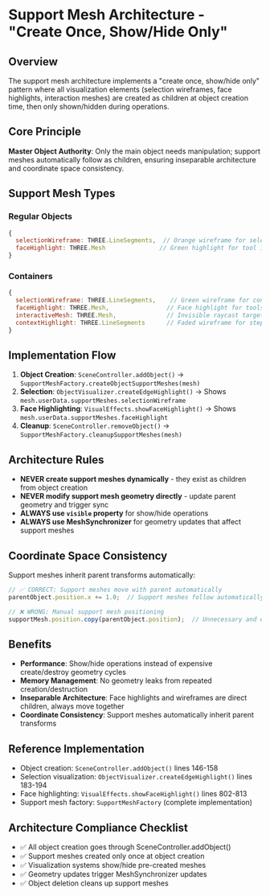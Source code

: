 # Support Mesh Architecture - "Create Once, Show/Hide Only"

## Overview

The support mesh architecture implements a "create once, show/hide only" pattern where all visualization elements (selection wireframes, face highlights, interaction meshes) are created as children at object creation time, then only shown/hidden during operations.

## Core Principle

**Master Object Authority**: Only the main object needs manipulation; support meshes automatically follow as children, ensuring inseparable architecture and coordinate space consistency.

## Support Mesh Types

### Regular Objects
```javascript
{
  selectionWireframe: THREE.LineSegments,  // Orange wireframe for selection
  faceHighlight: THREE.Mesh               // Green highlight for tool interactions
}
```

### Containers
```javascript
{
  selectionWireframe: THREE.LineSegments,    // Green wireframe for container selection
  faceHighlight: THREE.Mesh,                // Face highlight for tools
  interactiveMesh: THREE.Mesh,              // Invisible raycast target
  contextHighlight: THREE.LineSegments      // Faded wireframe for step-in context
}
```

## Implementation Flow

1. **Object Creation**: `SceneController.addObject()` → `SupportMeshFactory.createObjectSupportMeshes(mesh)`
2. **Selection**: `ObjectVisualizer.createEdgeHighlight()` → Shows `mesh.userData.supportMeshes.selectionWireframe`
3. **Face Highlighting**: `VisualEffects.showFaceHighlight()` → Shows `mesh.userData.supportMeshes.faceHighlight`
4. **Cleanup**: `SceneController.removeObject()` → `SupportMeshFactory.cleanupSupportMeshes(mesh)`

## Architecture Rules

- **NEVER create support meshes dynamically** - they exist as children from object creation
- **NEVER modify support mesh geometry directly** - update parent geometry and trigger sync
- **ALWAYS use `visible` property** for show/hide operations
- **ALWAYS use MeshSynchronizer** for geometry updates that affect support meshes

## Coordinate Space Consistency

Support meshes inherit parent transforms automatically:

```javascript
// ✅ CORRECT: Support meshes move with parent automatically
parentObject.position.x += 1.0;  // Support meshes follow automatically

// ❌ WRONG: Manual support mesh positioning
supportMesh.position.copy(parentObject.position);  // Unnecessary and error-prone
```

## Benefits

- **Performance**: Show/hide operations instead of expensive create/destroy geometry cycles
- **Memory Management**: No geometry leaks from repeated creation/destruction
- **Inseparable Architecture**: Face highlights and wireframes are direct children, always move together
- **Coordinate Consistency**: Support meshes automatically inherit parent transforms

## Reference Implementation

- Object creation: `SceneController.addObject()` lines 146-158
- Selection visualization: `ObjectVisualizer.createEdgeHighlight()` lines 183-194
- Face highlighting: `VisualEffects.showFaceHighlight()` lines 802-813
- Support mesh factory: `SupportMeshFactory` (complete implementation)

## Architecture Compliance Checklist

- ✅ All object creation goes through SceneController.addObject()
- ✅ Support meshes created only once at object creation
- ✅ Visualization systems show/hide pre-created meshes
- ✅ Geometry updates trigger MeshSynchronizer updates
- ✅ Object deletion cleans up support meshes
